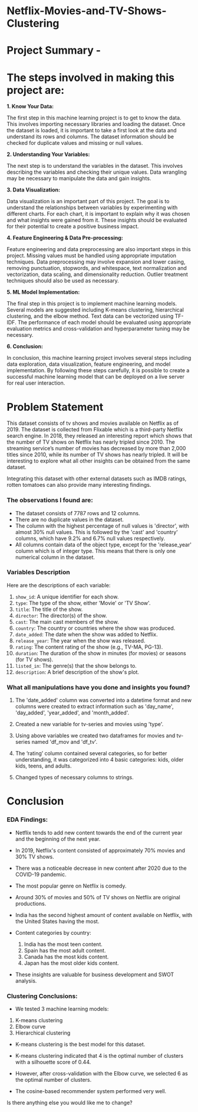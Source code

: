 # Netflix-Movies-and-TV-Shows-Clustering

# **Project Summary -**

# The steps involved in making this project are:


**1. Know Your Data:**

  The first step in this machine learning project is to get to know the data. This involves importing necessary libraries and loading the dataset. Once the dataset is loaded, it is important to take a first look at the data and understand its rows and columns. The dataset information should be checked for duplicate values and missing or null values.

**2. Understanding Your Variables:**

  The next step is to understand the variables in the dataset. This involves describing the variables and checking their unique values. Data wrangling may be necessary to manipulate the data and gain insights.

**3. Data Visualization:**

Data visualization is an important part of this project. The goal is to understand the relationships between variables by experimenting with different charts. For each chart, it is important to explain why it was chosen and what insights were gained from it. These insights should be evaluated for their potential to create a positive business impact.

**4. Feature Engineering & Data Pre-processing:**

Feature engineering and data preprocessing are also important steps in this project. Missing values must be handled using appropriate imputation techniques. Data preprocessing may involve expansion and lower casing, removing punctuation, stopwords, and whitespace, text normalization and vectorization, data scaling, and dimensionality reduction. Outlier treatment techniques should also be used as necessary.

**5. ML Model Implementation:**

The final step in this project is to implement machine learning models. Several models are suggested including K-means clustering, hierarchical clustering, and the elbow method. Text data can be vectorized using TF-IDF. The performance of each model should be evaluated using appropriate evaluation metrics and cross-validation and hyperparameter tuning may be necessary.

**6. Conclusion:**

In conclusion, this machine learning project involves several steps including data exploration, data visualization, feature engineering, and model implementation. By following these steps carefully, it is possible to create a successful machine learning model that can be deployed on a live server for real user interaction.

# **Problem Statement**

This dataset consists of tv shows and movies available on Netflix as of 2019. The dataset is collected from Flixable which is a third-party Netflix search engine.
In 2018, they released an interesting report which shows that the number of TV shows on Netflix has nearly tripled since 2010. The streaming service’s number of movies has decreased by more than 2,000 titles since 2010, while its number of TV shows has nearly tripled. It will be interesting to explore what all other insights can be obtained from the same dataset.

Integrating this dataset with other external datasets such as IMDB ratings, rotten tomatoes can also provide many interesting findings.

 ### The observations I found are:

- The dataset consists of 7787 rows and 12 columns.
- There are no duplicate values in the dataset.
- The column with the highest percentage of null values is 'director', with almost 30% null values. This is followed by the 'cast' and 'country' columns, which have 9.2% and 6.7% null values respectively.
- All columns contain data of the object type, except for the 'release_year' column which is of integer type. This means that there is only one numerical column in the dataset.

### Variables Description 
Here are the descriptions of each variable:

1. `show_id`: A unique identifier for each show.
2. `type`: The type of the show, either 'Movie' or 'TV Show'.
3. `title`: The title of the show.
4. `director`: The director(s) of the show.
5. `cast`: The main cast members of the show.
6. `country`: The country or countries where the show was produced.
7. `date_added`: The date when the show was added to Netflix.
8. `release_year`: The year when the show was released.
9. `rating`: The content rating of the show (e.g., TV-MA, PG-13).
10. `duration`: The duration of the show in minutes (for movies) or seasons (for TV shows).
11. `listed_in`: The genre(s) that the show belongs to.
12. `description`: A brief description of the show's plot.

### What all manipulations have you done and insights you found?

1. The 'date_added' column was converted into a datetime format and new columns were created to extract information such as 'day_name', 'day_added', 'year_added', and 'month_added'.

2. Created a new variable for tv-series and movies using 'type'.
3. Using above variables we created two dataframes for movies and tv-series named 'df_mov and 'df_tv'.
4. The ‘rating’ column contained several categories, so for better understanding, it was categorized into 4 basic categories: kids, older kids, teens, and adults. 
5. Changed types of necessary columns to strings.

# **Conclusion**


### EDA Findings:

* Netflix tends to add new content towards the end of the current year and the beginning of the next year.
* In 2019, Netflix's content consisted of approximately 70% movies and 30% TV shows.
* There was a noticeable decrease in new content after 2020 due to the COVID-19 pandemic.
* The most popular genre on Netflix is comedy.
* Around 30% of movies and 50% of TV shows on Netflix are original productions.
* India has the second highest amount of content available on Netflix, with the United States having the most.
* Content categories by country:
  1. India has the most teen content.
  2. Spain has the most adult content.
  3. Canada has the most kids content.
  4. Japan has the most older kids content.

* These insights are valuable for business development and SWOT analysis.

### Clustering Conclusions:
* We tested 3 machine learning models:
 1. K-means clustering
 2. Elbow curve
 3. Hierarchical clustering

* K-means clustering is the best model for this dataset.
* K-means clustering indicated that 4 is the optimal number of clusters with a silhouette score of 0.44. 
* However, after cross-validation with the Elbow curve, we selected 6 as the 
  optimal number of clusters.

* The cosine-based recommender system performed very well.

Is there anything else you would like me to change?
